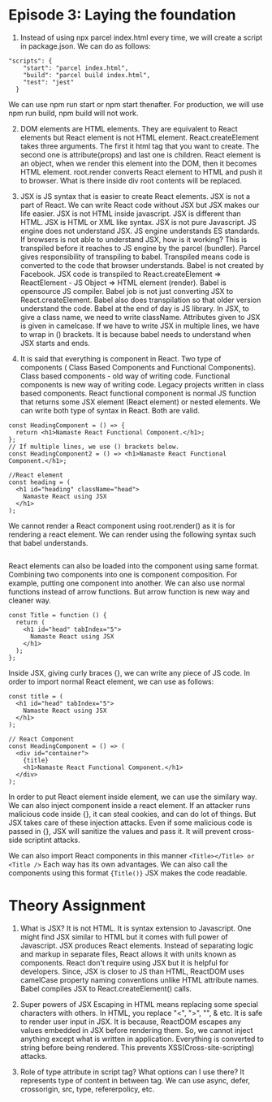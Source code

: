 # Episode 3: Laying the foundation

1. Instead of using npx parcel index.html every time, we will create a script in package.json. We can do as follows: 
``` 
"scripts": {
    "start": "parcel index.html",
    "build": "parcel build index.html",
    "test": "jest"
  }
```
We can use npm run start or npm start thenafter. For production, we will use npm run build, npm build will not work.

2. DOM elements are HTML elements. They are equivalent to React elements but React element is not HTML element. React.createElement takes three arguments. The first it html tag that you want to create. The second one is attribute(props) and last one is children. React element is an object, when we render this element into the DOM, then it becomes HTML element. root.render converts React element to HTML and push it to browser. What is there inside div root contents will be replaced.

3. JSX is JS syntax that is easier to create React elements. JSX is not a part of React. We can write React code without JSX but JSX makes our life easier. JSX is not HTML inside javascript. JSX is different than HTML. JSX is HTML or XML like syntax. JSX is not pure Javascript. JS engine does not understand JSX. JS engine understands ES standards. If browsers is not able to understand JSX, how is it working? This is transpiled before it reaches to JS engine by the parcel (bundler). Parcel gives responsibility of transpiling to babel. Transpiled means code is converted to the code that browser understands. Babel is not created by Facebook. JSX code is transpiled to React.createElement => ReactElement - JS Object => HTML element (render). Babel is opensource JS compiler. Babel job is not just converting JSX to React.createElement. Babel also does transpilation so that older version understand the code. Babel at the end of day is JS library. In JSX, to give a class name, we need to write className. Attributes given to JSX is given in camelcase. If we have to write JSX in multiple lines, we have to wrap in () brackets. It is because babel needs to understand when JSX starts and ends.

4. It is said that everything is component in React. Two type of components ( Class Based Components and Functional Components). Class based components - old way of writing code. Functional components is new way of writing code. Legacy projects written in class based components. React functional component is normal JS function that returns some JSX element (React element) or nested elements.
We can write both type of syntax in React. Both are valid.
```
const HeadingComponent = () => {
  return <h1>Namaste React Functional Component.</h1>;
};
// If multiple lines, we use () brackets below.
const HeadingComponent2 = () => <h1>Namaste React Functional Component.</h1>;

//React element
const heading = (
  <h1 id="heading" className="head">
    Namaste React using JSX
  </h1>
);
```
We cannot render a React component using root.render() as it is for rendering a react element. We can render using the following syntax such that babel understands.
```root.render(<HeadingComponent />);
```
React elements can also be loaded into the component using same format.
Combining two components into one is component composition. For example, putting one component into another. We can also use normal functions instead of arrow functions. But arrow function is new way and cleaner way.
```
const Title = function () {
  return (
    <h1 id="head" tabIndex="5">
      Namaste React using JSX
    </h1>
  );
};
```
Inside JSX, giving curly braces {}, we can write any piece of JS code. In order to import normal React element, we can use as follows: 
```
const title = (
  <h1 id="head" tabIndex="5">
    Namaste React using JSX
  </h1>
);

// React Component
const HeadingComponent = () => (
  <div id="container">
    {title}
    <h1>Namaste React Functional Component.</h1>
  </div>
);
```
In order to put React element inside element, we can use the similary way. We can also inject component inside a react element.
If an attacker runs malicious code inside {}, it can steal cookies, and can do lot of things. But JSX takes care of these injection attacks. Even if some malicious code is passed in {}, JSX will sanitize the values and pass it. It will prevent cross-side scriptint attacks.

We can also import React components in this manner ```<Title></Title> or <Title />``` Each way has its own advantages.
We can also call the components using this format ```{Title()}``` JSX makes the code readable.


# Theory Assignment

1. What is JSX?
It is not HTML. It is syntax extension to Javascript. One might find JSX similar to HTML but it comes with full power of 
Javascript. JSX produces React elements. Instead of separating logic and markup in separate files, React allows it with units known as components. React don't require using JSX but it is helpful for developers. Since, JSX is closer to JS than HTML, ReactDOM uses camelCase property naming conventions unlike HTML attribute names. Babel compiles JSX to React.createElement() calls.

2. Super powers of JSX
Escaping in HTML means replacing some special characters with others. In HTML, you replace "<", ">", "", & etc.
It is safe to render user input in JSX. It is because, ReactDOM escapes any values embedded in JSX before rendering them.
So, we cannot inject anything except what is written in application. Everything is converted to string before being rendered.
This prevents XSS(Cross-site-scripting) attacks.

3. Role of type attribute in script tag? What options can I use there?
It represents type of content in between <script></script> tag. We can use async, defer, crossorigin, src, type, refererpolicy, etc.
<script type="module"> represent that module is being pointed.

4. 
```{TitleComponent} vs {<TitleComponent />} vs {<TitleComponent></TitleComponent>} in JSX
{TitleComponent} - to load a element
{<TitleComponent />}
 {<TitleComponent></TitleComponent>} - both to load component```

# Additional

* Polyfill
It is a piece of code (usually JS) used to provide modern functionalities on older browsers that donot natively support.
It is essential to provide common API that worked in all browsers. In the past, there was problem to have project work on all devices. Nowadays, using polyfill for browser-specific implementation is less common because, modern browsers implement broad set of APis according to standard semantics. If some functionalities are not understood by browsers, our code is converted to older code that browser understand. Babel converts our code to older code. There are latest updates on lets say es6, we use. But there might be some browsers that donot support that. So, polyfills are piece of code that gives similar functionality as we use in latest update of es6 to the older browser versions.

* Babel
It is a JS compiler.It is a toolchain used to convert new version of code to backward compatible version of JS in current and older browsers environment. Babel transforms syntax, polyfill features that are missing in target environment, source code transformation and more. It is a famous transpiler. It coverts latest JS code into one that the browser understand. It gives us privilege to make use of latest JS that offers without worrying whether it will work on browser or not.

* Transpiler
It is a tool to convert source code to another source code of same level. So, it is also known as source to source compiler.

* When using parcel and babel, console logs are not automatically not removed. So, there is package that removes,
babel-plugin-transform-remove-console.

* Functional component is nothing but a JS function that returns JSX or react element or composition of react element or component.
Functional component name starts with capital letter.
We can also skip to write return. It is arrow function thing.
function => () => ()
function => () => {return ()}

* Component Composition - Nested Components
React has powerful composition model so in order to reuse components, we  need to use component composition instead of inheritance. They donot recommend using inheritance hierarchies for creating components.

* React Reconciliation (OfficialDoc)
React diffing algorithm makes component updates faster for high performance apps. When render() function is called, 
React is creating a tree of React elements. When another time, render function is called, new tree is created. Here, React
needs to figure out optimal way of applying updates on real DOM based on the recent tree. So, there are some solutions like
state of art alogrithms takes O(n^3) where n is the number of elements in tree. If React has 1000 elements in tree, it is costly
for comparison. React implements heuristic O(n) algorithm with two assumptions:
> two elements of different type will have different tree
> children elements will have a key

When root elements have different tree, old DOM nodes are destroyed and new are created. When DOM elements has same type, React looks at DOM attributes and only updadtes the attribute changes.In case of children, if no key is provided, when adding items at start of list, it will re-render everything as it doesnot know what element it can persist. In order to solve this, React supports key attribute. The key should be unique among siblings, not globally. If no options, we can use index as key but only if there is no need of items to be re-ordered. If they need to be re-order, the process will be slow. Keys should be stable, predictable and unique. Unstable keys such as produced by Math.random() will cause performance degradation and loss of state in child components.




